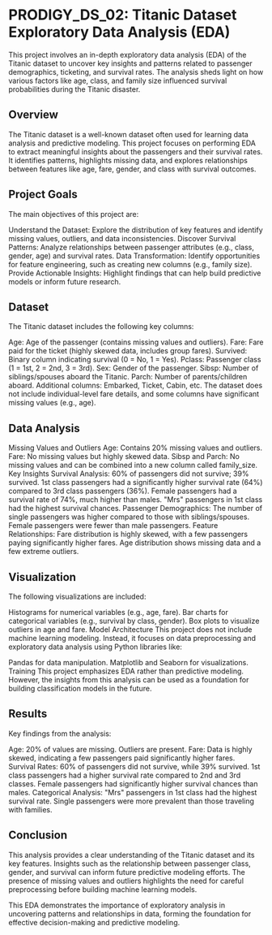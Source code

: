 # PRODIGY_DS_02: Titanic Dataset Exploratory Data Analysis (EDA)
This project involves an in-depth exploratory data analysis (EDA) of the Titanic dataset to uncover key insights and patterns related to passenger demographics, ticketing, and survival rates. The analysis sheds light on how various factors like age, class, and family size influenced survival probabilities during the Titanic disaster.

## Overview
The Titanic dataset is a well-known dataset often used for learning data analysis and predictive modeling. This project focuses on performing EDA to extract meaningful insights about the passengers and their survival rates. It identifies patterns, highlights missing data, and explores relationships between features like age, fare, gender, and class with survival outcomes.

## Project Goals
The main objectives of this project are:

Understand the Dataset: Explore the distribution of key features and identify missing values, outliers, and data inconsistencies.
Discover Survival Patterns: Analyze relationships between passenger attributes (e.g., class, gender, age) and survival rates.
Data Transformation: Identify opportunities for feature engineering, such as creating new columns (e.g., family size).
Provide Actionable Insights: Highlight findings that can help build predictive models or inform future research.

## Dataset

The Titanic dataset includes the following key columns:

Age: Age of the passenger (contains missing values and outliers).
Fare: Fare paid for the ticket (highly skewed data, includes group fares).
Survived: Binary column indicating survival (0 = No, 1 = Yes).
Pclass: Passenger class (1 = 1st, 2 = 2nd, 3 = 3rd).
Sex: Gender of the passenger.
Sibsp: Number of siblings/spouses aboard the Titanic.
Parch: Number of parents/children aboard.
Additional columns: Embarked, Ticket, Cabin, etc.
The dataset does not include individual-level fare details, and some columns have significant missing values (e.g., age).

## Data Analysis
Missing Values and Outliers
Age: Contains 20% missing values and outliers.
Fare: No missing values but highly skewed data.
Sibsp and Parch: No missing values and can be combined into a new column called family_size.
Key Insights
Survival Analysis:
60% of passengers did not survive; 39% survived.
1st class passengers had a significantly higher survival rate (64%) compared to 3rd class passengers (36%).
Female passengers had a survival rate of 74%, much higher than males.
"Mrs" passengers in 1st class had the highest survival chances.
Passenger Demographics:
The number of single passengers was higher compared to those with siblings/spouses.
Female passengers were fewer than male passengers.
Feature Relationships:
Fare distribution is highly skewed, with a few passengers paying significantly higher fares.
Age distribution shows missing data and a few extreme outliers.
## Visualization
The following visualizations are included:

Histograms for numerical variables (e.g., age, fare).
Bar charts for categorical variables (e.g., survival by class, gender).
Box plots to visualize outliers in age and fare.
Model Architecture
This project does not include machine learning modeling. Instead, it focuses on data preprocessing and exploratory data analysis using Python libraries like:

Pandas for data manipulation.
Matplotlib and Seaborn for visualizations.
Training
This project emphasizes EDA rather than predictive modeling. However, the insights from this analysis can be used as a foundation for building classification models in the future.

## Results
Key findings from the analysis:

Age:
20% of values are missing.
Outliers are present.
Fare:
Data is highly skewed, indicating a few passengers paid significantly higher fares.
Survival Rates:
60% of passengers did not survive, while 39% survived.
1st class passengers had a higher survival rate compared to 2nd and 3rd classes.
Female passengers had significantly higher survival chances than males.
Categorical Analysis:
"Mrs" passengers in 1st class had the highest survival rate.
Single passengers were more prevalent than those traveling with families.

## Conclusion
This analysis provides a clear understanding of the Titanic dataset and its key features. Insights such as the relationship between passenger class, gender, and survival can inform future predictive modeling efforts. The presence of missing values and outliers highlights the need for careful preprocessing before building machine learning models.

This EDA demonstrates the importance of exploratory analysis in uncovering patterns and relationships in data, forming the foundation for effective decision-making and predictive modeling.
